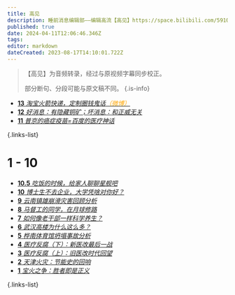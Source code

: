 ```yaml
---
title: 高见
description: 睡前消息编辑部——编辑高流【高见】https://space.bilibili.com/59104725
published: true
date: 2024-04-11T12:06:46.346Z
tags: 
editor: markdown
dateCreated: 2023-08-17T14:10:01.722Z
---
```


> 【高见】为音频转录，经过与原视频字幕同步校正。
> 
> 部分断句、分段可能与原文稿不同。
{.is-info}

<!--
# 21 - 30

- [**30** **](./opinion/30.md)
- [**29** **](./opinion/29.md)
- [**28** **](./opinion/28.md)
- [**27** **](./opinion/27.md)
- [**26** **](./opinion/26.md)
- [**25** **](./opinion/25.md)
- [**24** **](./opinion/24.md)
- [**23** **](./opinion/23.md)
- [**22** **](./opinion/22.md)
- [**21** **](./opinion/21.md)

{.links-list}

# 11 - 20

- [**20** **](./opinion/20.md)
- [**19** **](./opinion/19.md)
- [**18** **](./opinion/18.md)
- [**17** **](./opinion/17.md)
- [**16** **](./opinion/16.md)
- [**15** **](./opinion/15.md)
- [**14** **](./opinion/14.md)-->
- [**13** *淘宝火箭快递，定制圈钱鬼话<font color="orange">（微博）</font>*](./opinion/13.md)
- [**12** *好消息：有隐藏铜矿；坏消息：和正威无关*](./opinion/12.md)
- [**11** *普京的癌症疫苗=百度的医疗神话*](./opinion/11.md)

{.links-list}

# 1 - 10

- [**10.5** *吃饭的时候，给家人聊聊星舰吧*](./opinion/10-1.md)
- [**10** *博士生不去企业，大学凭啥对你好？*](./opinion/10.md)
- [**9** *云南镇雄崩滑灾害回顾分析*](./opinion/9.md)
- [**8** *马督工的同学，在月球修路*](./opinion/8.md)
- [**7** *如何像老干部一样科学养生？*](./opinion/7.md)
- [**6** *武汉高楼为什么这么多？*](./opinion/6.md)
- [**5** *桦南体育馆坍塌事故分析*](./opinion/5.md)
- [**4** *医疗反腐（下）：新医改最后一战*](./opinion/4.md)
- [**3** *医疗反腐（上）：旧医改时代回望*](./opinion/3.md)
- [**2** *天津火灾：节能史的回响*](./opinion/2.md)
- [**1** *宝火之争：胜者即是正义*](./opinion/1.md)

{.links-list}
